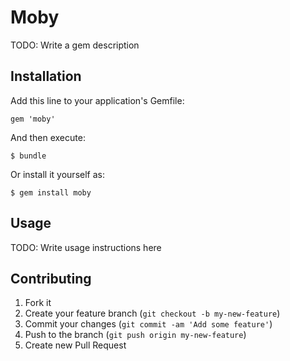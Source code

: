 # Moby

TODO: Write a gem description

## Installation

Add this line to your application's Gemfile:

    gem 'moby'

And then execute:

    $ bundle

Or install it yourself as:

    $ gem install moby

## Usage

TODO: Write usage instructions here

## Contributing

1. Fork it
2. Create your feature branch (`git checkout -b my-new-feature`)
3. Commit your changes (`git commit -am 'Add some feature'`)
4. Push to the branch (`git push origin my-new-feature`)
5. Create new Pull Request
